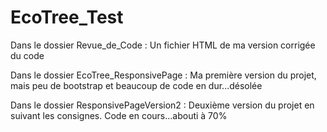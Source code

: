 # EcoTree_Test

Dans le dossier Revue_de_Code : Un fichier HTML de ma version corrigée du code

Dans le dossier EcoTree_ResponsivePage : Ma première version du projet, mais peu de bootstrap et beaucoup de code en dur...désolée

Dans le dossier ResponsivePageVersion2 : Deuxième version du projet en suivant les consignes. Code en cours...abouti à 70%
